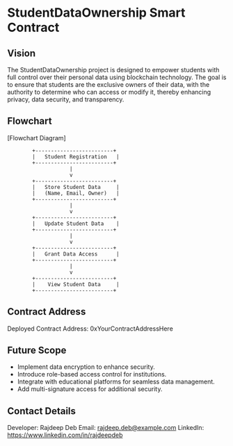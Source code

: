 # StudentDataOwnership Smart Contract

## Vision

The StudentDataOwnership project is designed to empower students with full control over their personal data using blockchain technology. The goal is to ensure that students are the exclusive owners of their data, with the authority to determine who can access or modify it, thereby enhancing privacy, data security, and transparency.

## Flowchart

[Flowchart Diagram]

            +-------------------------+
            |   Student Registration   |
            +-------------------------+
                        |
                        v
            +-------------------------+
            |   Store Student Data     |
            |   (Name, Email, Owner)   |
            +-------------------------+
                        |
                        v
            +-------------------------+
            |   Update Student Data    |
            +-------------------------+
                        |
                        v
            +-------------------------+
            |   Grant Data Access      |
            +-------------------------+
                        |
                        v
            +-------------------------+
            |    View Student Data     |
            +-------------------------+

## Contract Address

Deployed Contract Address: 0xYourContractAddressHere

## Future Scope

- Implement data encryption to enhance security.
- Introduce role-based access control for institutions.
- Integrate with educational platforms for seamless data management.
- Add multi-signature access for additional security.

## Contact Details

Developer: Rajdeep Deb
Email: rajdeep.deb@example.com
LinkedIn: https://www.linkedin.com/in/rajdeepdeb
